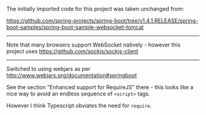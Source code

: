 The initially imported code for this project was taken unchanged from:

<https://github.com/spring-projects/spring-boot/tree/v1.4.1.RELEASE/spring-boot-samples/spring-boot-sample-websocket-tomcat>

---

Note that many browsers support WebSocket natively - however this project uses <https://github.com/sockjs/sockjs-client>

---

Switched to using webjars as per <http://www.webjars.org/documentation#springboot>

See the section "Enhanced support for RequireJS" there - this looks like a nice way to avoid an endless sequence of `<script>` tags.

However I think Typescript obviates the need for `require`.
